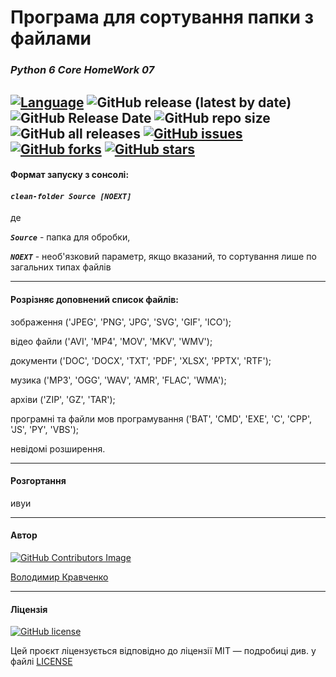 # Програма для сортування папки з файлами

### *Python 6 Core HomeWork 07*
[![Language](https://img.shields.io/badge/language-python-blue)](https://www.python.org)
![GitHub release (latest by date)](https://img.shields.io/github/v/release/VlodyaKr/Python-6-Core-HomeWork-07)
![GitHub Release Date](https://img.shields.io/github/release-date/VlodyaKr/Python-6-Core-HomeWork-07?style=plastic)
![GitHub repo size](https://img.shields.io/github/repo-size/VlodyaKr/Python-6-Core-HomeWork-07?style=plastic)
![GitHub all releases](https://img.shields.io/github/downloads/VlodyaKr/Python-6-Core-HomeWork-07/total)
[![GitHub issues](https://img.shields.io/github/issues/VlodyaKr/Python-6-Core-HomeWork-07?style=plastic)](https://github.com/VlodyaKr/Python-6-Core-HomeWork-07/issues)
[![GitHub forks](https://img.shields.io/github/forks/VlodyaKr/Python-6-Core-HomeWork-07?style=plastic)](https://github.com/VlodyaKr/Python-6-Core-HomeWork-07/network)
[![GitHub stars](https://img.shields.io/github/stars/VlodyaKr/Python-6-Core-HomeWork-07?style=plastic)](https://github.com/VlodyaKr/Python-6-Core-HomeWork-07/stargazers)
---
#### Формат запуску з сонсолі:
#### ***`clean-folder Source [NOEXT]`***
де

***`Source`*** - папка для обробки,

***`NOEXT`*** - необ'язковий параметр, якщо вказаний, то сортування лише по загальних типах файлів

---
#### Розрізняє доповнений список файлів:
зображення ('JPEG', 'PNG', 'JPG', 'SVG', 'GIF', 'ICO');

відео файли ('AVI', 'MP4', 'MOV', 'MKV', 'WMV');

документи ('DOC', 'DOCX', 'TXT', 'PDF', 'XLSX', 'PPTX', 'RTF');

музика ('MP3', 'OGG', 'WAV', 'AMR', 'FLAC', 'WMA');

архіви ('ZIP', 'GZ', 'TAR');

програмні та файли мов програмування ('BAT', 'CMD', 'EXE', 'C', 'CPP', 'JS', 'PY', 'VBS');

невідомі розширення.

___
#### Розгортання
ивуи

---
#### Автор
[![GitHub Contributors Image](https://contrib.rocks/image?repo=VlodyaKr/Python-6-Core-HomeWork-07)](https://github.com/VlodyaKr)

[Володимир Кравченко](mailto:vlodya@gmail.com)
___
#### Ліцензія
[![GitHub license](https://img.shields.io/github/license/VlodyaKr/Python-6-Core-HomeWork-07?style=plastic)](https://github.com/VlodyaKr/Python-6-Core-HomeWork-07/blob/main/LICENSE)

Цей проєкт ліцензується відповідно до ліцензії MIT — подробиці див. у файлі [LICENSE](https://github.com/VlodyaKr/Python-6-Core-HomeWork-07/blob/main/LICENSE)
